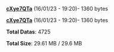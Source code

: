 [**cXye7QTa**](/data/cXye7QTa.txt) (16/01/23 - 19:20)- 1360 bytes

[**cXye7QTa**](/data/cXye7QTa.txt) (16/01/23 - 19:20)- 1360 bytes

**Total Datas**: 4725

**Total Size**: 29.61 MB / 29.6 MB